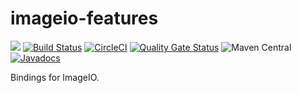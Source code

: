 # imageio-features

![](https://github.com/jinahya/imageio-features/workflows/Java%20CI/badge.svg)
[![Build Status](https://travis-ci.org/jinahya/imageio-features.svg?branch=develop)](https://travis-ci.org/jinahya/imageio-features)
[![CircleCI](https://circleci.com/gh/jinahya/imageio-features/tree/develop.svg?style=svg)](https://circleci.com/gh/jinahya/imageio-features/tree/develop)
[![Quality Gate Status](https://sonarcloud.io/api/project_badges/measure?project=com.github.jinahya%3Aimageio-features&metric=alert_status)](https://sonarcloud.io/dashboard?id=com.github.jinahya%3Aimageio-features)
![Maven Central](https://img.shields.io/maven-central/v/com.github.jinahya/imageio-features)
[![Javadocs](https://javadoc.io/badge/com.github.jinahya/imageio-features.svg)](https://javadoc.io/doc/com.github.jinahya/imageio-features)

Bindings for ImageIO.

